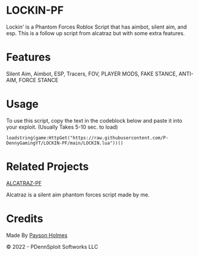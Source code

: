 # LOCKIN-PF
Lockin' is a Phantom Forces Roblox Script that has aimbot, silent aim, and esp. This is a follow up script from alcatraz but with some extra features.

# Features

Silent Aim,
Aimbot,
ESP,
Tracers,
FOV,
PLAYER MODS,
FAKE STANCE,
ANTI-AIM,
FORCE STANCE

# Usage

To use this script, copy the text in the codeblock below and paste it into your exploit. (Usually Takes 5-10 sec. to load)

``` loadstring(game:HttpGet("https://raw.githubusercontent.com/P-DennyGamingYT/LOCKIN-PF/main/LOCKIN.lua"))() ```

# Related Projects

[ALCATRAZ-PF](https://github.com/P-DennyGamingYT/ALCATRAZ-PF/)

Alcatraz is a silent aim phantom forces script made by me.

# Credits

Made By [Payson Holmes](https://github.com/P-DennyGamingYT/)

&copy; 2022 - PDennSploit Softworks LLC
